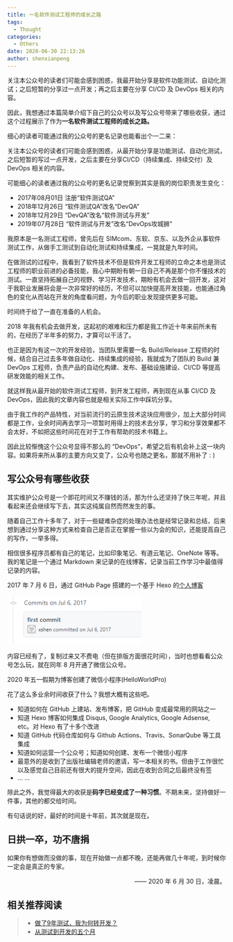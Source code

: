 ```yaml
---
title: 一名软件测试工程师的成长之路
tags:
  - Thought
categories:
  - Others
date: 2020-06-30 22:13:26
author: shenxianpeng
---
```


关注本公众号的读者们可能会感到困惑，我最开始分享是软件功能测试、自动化测试；之后短暂的分享过一点开发；再之后主要在分享 CI/CD 及 DevOps 相关的内容。

因此，我想通过本篇简单介绍下自己的公众号以及写公众号带来了哪些收获，通过这个过程展示了作为**一名软件测试工程师的成长之路。**

<!-- more -->

细心的读者可能通过我的公众号的更名记录也能看出个一二来：

关注本公众号的读者们可能会感到困惑，从最开始分享是功能测试、自动化测试，之后短暂的写过一点开发，之后主要在分享CI/CD（持续集成、持续交付）及 DevOps 相关的内容。

可能细心的读者通过我的公众号的更名记录觉察到其实是我的岗位职责发生变化：

* 2017年08月01日 注册“软件测试QA”
* 2018年12月26日 “软件测试QA”改名“DevQA”
* 2018年12月29日 “DevQA”改名“软件测试与开发”
* 2019年07月28日 “软件测试与开发”改名“DevOps攻城狮”

我原本是一名测试工程师，曾先后在 SIMcom、东软、京东、以及外企从事软件测试工作，从做手工测试到自动化测试和持续集成，一晃就是九年时间。

在做测试的过程中，我看到了软件技术不但是软件开发工程师的立命之本也是测试工程师的职业前进的必备技能，我心中期盼有朝一日自己不再是那个你不懂技术的测试。一直坚持拓展自己的视野、学习开发技术，期盼有机会去做一回开发，这对于我职业发展将会是一次非常好的经历，不但可以加快提高开发技能，也能通过角色的变化从而站在开发的角度看问题，为今后的职业发现提供更多可能。

时间终于给了一直在准备的人机会。

2018 年我有机会去做开发，这起初的艰难和压力都是我工作近十年来前所未有的，在经历了半年多的努力，才算可以干活了。

也正是因为有这一次的开发经验，当团队里需要一名 Build/Release 工程师的时候，结合自己过去多年做自动化、持续集成的经验，我就成为了团队的 Build 兼 DevOps 工程师，负责产品的自动化构建、发布、基础设施建设、CI/CD 等提高研发效能的相关工作。

就这样我从最开始的软件测试工程师，到开发工程师，再到现在从事 CI/CD 及 DevOps，因此我的文章内容也就是相关实际工作中踩坑分享。

由于我工作的产品特性，对当前流行的云原生技术这块应用很少，加上大部分时间都是工作，业余时间再去学习一项暂时用得上的技术去分享，学习和分享效果都不会太好，不如把这些时间花在对于工作有帮助的技术书籍上。

因此比较惭愧这个公众号显得不那么的 “DevOps”，希望之后有机会补上这一块内容。如果将来所从事的主要方向又变了，公众号也随之更名，那就不用补了 : )

## 写公众号有哪些收获

其实维护公众号是一个即花时间又不赚钱的活，那为什么还坚持了快三年呢，并且看起来还会继续写下去，其实这纯属自然而然发生的事。

随着自己工作十多年了，对于一些疑难杂症的处理办法也是经常记录和总结，后来想到通过分享这种方式来检查自己是否正在掌握一些以为会的知识，还能提高自己的写作，一举多得。

相信很多程序员都有自己的笔记，比如印象笔记、有道云笔记、OneNote 等等。我的笔记是一个通过 Markdown 来记录的在线博客，记录当前工作学习中最值得记录的内容。

2017 年 7 月 6 日，通过 GitHub Page 搭建的一个基于 Hexo 的[个人博客](https://shenxianpeng.github.io)

![第一次提交](about-my-wechat-official-account/blog-first-commit.png)

内容已经有了，复制过来又不费电（但在排版方面很花时间），当时也想看看公众号怎么玩，就在同年 8 月开通了微信公众号。

2020 年五一假期为博客创建了微信小程序(HelloWorldPro)

花了这么多业余时间收获了什么？我想大概有这些吧。

* 知道如何在 GitHub 上建站、发布博客，把 GitHub 变成最常用的网站之一
* 知道 Hexo 博客如何集成 Disqus, Google Analytics, Google Adsense, etc。对 Hexo 有了十多个改进
* 知道 GitHub 代码仓库如何与 Github Actions、Travis、SonarQube 等工具集成
* 知道如何运营一个公众号；知道如何创建、发布一个微信小程序
* 最意外的是收到了出版社编辑老师的邀请，写一本相关的书。但由于工作很忙以及感觉自己目前还有很大的提升空间，因此在收到合同之后最终没有签
* ... ...

除此之外，我觉得最大的收获是**码字已经变成了一种习惯**。不期未来，坚持做好一件事，其他的都交给时间。

有句话说的好，最好的时间是十年前，其次就是现在。

## 日拱一卒，功不唐捐

如果你有想做而没做的事，现在开始做一点都不晚，还能再做几十年呢，到时候你一定会是真正的专家。

<p align="right">—— 2020 年 6 月 30 日，凌晨。</p>

## 相关推荐阅读

> * [做了9年测试，我为何转开发？](https://shenxianpeng.github.io/2018/07/why-I-move-to-development/)
> * [从测试到开发的五个月](https://shenxianpeng.github.io/2018/12/from-qa-to-dev/)
